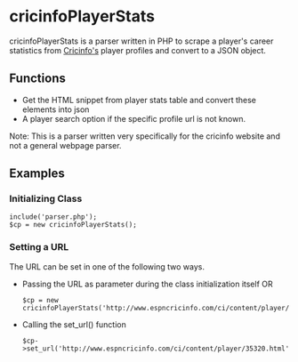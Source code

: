 cricinfoPlayerStats
===================

cricinfoPlayerStats is a parser written in PHP to scrape a player's career statistics from <a href='http://www.espncricinfo.com'>Cricinfo's</a> player profiles and convert to a JSON object.

<h2>Functions</h2>

<ul>
<li>Get the HTML snippet from player stats table and convert these elements into json</li>
<li>A player search option if the specific profile url is not known.</li>
</ul>

Note: This is a parser written very specifically for the cricinfo website and not a general webpage parser.

<h2>Examples</h2>

<h3>Initializing Class</h3>
<pre><code>include('parser.php');
$cp = new cricinfoPlayerStats();</code></pre>

<h3>Setting a URL</h3>
The URL can be set in one of the following two ways.
<ul>
<li>Passing the URL as parameter during the class initialization itself OR
<pre><code>$cp = new cricinfoPlayerStats('http://www.espncricinfo.com/ci/content/player/35320.html');</code></pre></li>

<li>Calling the set_url() function
<pre><code>$cp->set_url('http://www.espncricinfo.com/ci/content/player/35320.html');</code></pre></li>
</ul>
